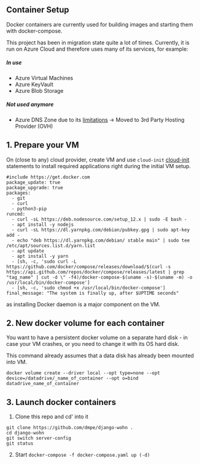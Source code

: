 ## Container Setup

Docker containers are currently used for building images and starting them with docker-compose.

This project has been in migration state quite a lot of times. 
Currently, it is run on Azure Cloud and therefore uses many of its services, for example:

##### In use

- Azure Virtual Machines
- Azure KeyVault
- Azure Blob Storage

##### Not used anymore 

- Azure DNS Zone due to its [limitations](https://docs.microsoft.com/en-us/azure/dns/dns-faq) -> Moved to 3rd Party Hosting Provider (OVH)

## 1. Prepare your VM

On (close to any) cloud provider, create VM and use `cloud-init` [cloud-init](https://cloudinit.readthedocs.io/en/latest/) statements to install required applications right during the initial VM setup. 

```
#include https://get.docker.com
package_update: true
package_upgrade: true
packages:
  - git
  - curl
  - python3-pip
runcmd:
  - curl -sL https://deb.nodesource.com/setup_12.x | sudo -E bash -
  - apt install -y nodejs
  - curl -sL https://dl.yarnpkg.com/debian/pubkey.gpg | sudo apt-key add -
  - echo "deb https://dl.yarnpkg.com/debian/ stable main" | sudo tee /etc/apt/sources.list.d/yarn.list
  - apt update 
  - apt install -y yarn
  - [sh, -c, 'sudo curl -L https://github.com/docker/compose/releases/download/$(curl -s https://api.github.com/repos/docker/compose/releases/latest | grep "tag_name" | cut -d \" -f4)/docker-compose-$(uname -s)-$(uname -m) -o /usr/local/bin/docker-compose']
  - [sh, -c, 'sudo chmod +x /usr/local/bin/docker-compose']
final_message: "The system is finally up, after $UPTIME seconds"
```

as installing Docker daemon is a major component on the VM. 

## 2. New docker volume for **each** container 

You want to have a persistent docker volume on a separate hard disk - in case your VM crashes, or you need to change it with its OS hard disk.

This command already assumes that a data disk has already been mounted into VM. 

```
docker volume create --driver local --opt type=none --opt device=/datadrive/_name_of_container --opt o=bind datadrive_name_of_container
```

## 3. Launch docker containers

1. Clone this repo and cd' into it

```
git clone https://github.com/dmpe/django-wohn .
cd django-wohn 
git switch server-config
git status
```

2. Start `docker-compose -f docker-compose.yaml up (-d)`
